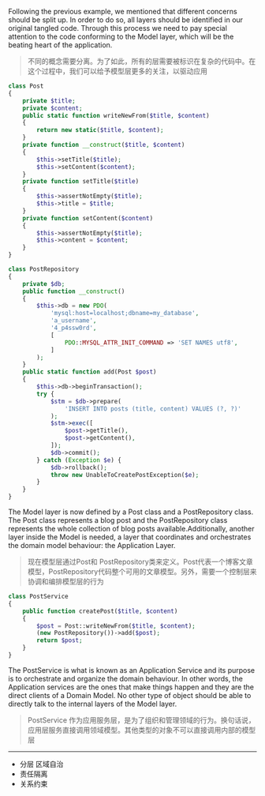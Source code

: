 Following the previous example, we mentioned that different concerns should be split up. In order to do so, all layers should be identified in our original tangled code. Through this process we need to pay special attention to the code conforming to the Model layer, which will be the beating heart of the application.

> 不同的概念需要分离。为了如此，所有的层需要被标识在复杂的代码中。在这个过程中，我们可以给予模型层更多的关注，以驱动应用

```php
class Post
{
    private $title;
    private $content;
    public static function writeNewFrom($title, $content)
    {
        return new static($title, $content);
    }
    private function __construct($title, $content)
    {
        $this->setTitle($title);
        $this->setContent($content);
    }
    private function setTitle($title)
    {
        $this->assertNotEmpty($title);
        $this->title = $title;
    }
    private function setContent($content)
    {
        $this->assertNotEmpty($title);
        $this->content = $content;
    }
}
```

```php
class PostRepository
{
    private $db;
    public function __construct()
    {
        $this->db = new PDO(
            'mysql:host=localhost;dbname=my_database',
            'a_username',
            '4_p4ssw0rd',
            [
                PDO::MYSQL_ATTR_INIT_COMMAND => 'SET NAMES utf8',
            ]
        );
    }
    public static function add(Post $post)
    {
        $this->db->beginTransaction();
        try {
            $stm = $db->prepare(
                'INSERT INTO posts (title, content) VALUES (?, ?)'
            );
            $stm->exec([
                $post->getTitle(),
                $post->getContent(),
            ]);
            $db->commit();
        } catch (Exception $e) {
            $db->rollback();
            throw new UnableToCreatePostException($e);
        }
    }
}
```

The Model layer is now defined by a Post class and a PostRepository class. The Post class represents a blog post and the PostRepository class represents the whole collection of blog posts available.Additionally, another layer inside the Model is needed, a layer that coordinates and orchestrates the domain model behaviour: the Application Layer.

> 现在模型层通过Post和 PostRepository类来定义。Post代表一个博客文章模型，PostRepository代码整个可用的文章模型。另外，需要一个控制层来协调和编排模型层的行为

```php
class PostService
{
    public function createPost($title, $content)
    {
        $post = Post::writeNewFrom($title, $content);
        (new PostRepository())->add($post);
        return $post;
    }
}
```

The PostService is what is known as an Application Service and its purpose is to orchestrate and organize the domain behaviour. In other words, the Application services are the ones that make things happen and they are the direct clients of a Domain Model. No other type of object should be able to directly talk to the internal layers of the Model layer.

> PostService 作为应用服务层，是为了组织和管理领域的行为。换句话说，应用层服务直接调用领域模型。其他类型的对象不可以直接调用内部的模型层

---

* 分层  区域自治
* 责任隔离 
* 关系约束



